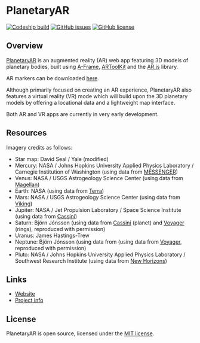 # PlanetaryAR

[![Codeship build](https://img.shields.io/codeship/93d279e0-eeea-0134-6d5c-62b847b8d86d/master.svg)](https://app.codeship.com/projects/208744)
[![GitHub issues](https://img.shields.io/github/issues/codemacabre/planetaryar.svg)](https://github.com/codemacabre/planetaryar/issues)
[![GitHub license](https://img.shields.io/badge/license-MIT-blue.svg)](https://github.com/CodeMacabre/planetaryar/blob/master/LICENSE.md)

## Overview
[PlanetaryAR](http://codemacabre.com/prj/planetaryar/) is an augmented reality (AR) web app featuring 3D models of planetary bodies, built using [A-Frame](https://a-frame.io/), [ARToolKit](https://artoolkit.org/) and the [AR.js](https://github.com/jeromeetienne/AR.js) library.

AR markers can be downloaded [here](./marker-v0.1.5.pdf).

Although primarily focused on creating an AR experience, PlanetaryAR also features a virtual reality (VR) mode which will build upon the 3D planetary models by offering a locational data and a lightweight map interface.

Both AR and VR apps are currently in very early development.

## Resources
Imagery credits as follows:
+ Star map: David Seal / Yale (modified)
+ Mercury: NASA / Johns Hopkins University Applied Physics Laboratory / Carnegie Institution of Washington (using data from [MESSENGER](https://www.nasa.gov/mission_pages/messenger/main/index.html))
+ Venus: NASA / USGS Astrogeology Science Center (using data from [Magellan](http://solarsystem.nasa.gov/missions/magellan))
+ Earth: NASA (using data from [Terra](https://terra.nasa.gov/))
+ Mars: NASA / USGS Astrogeology Science Center (using data from [Viking](https://www.nasa.gov/mission_pages/viking))
+ Jupiter: NASA / Jet Propulsion Laboratory / Space Science Institute (using data from [Cassini](https://www.nasa.gov/mission_pages/cassini/main/index.html))
+ Saturn: Björn Jónsson (using data from [Cassini](https://www.nasa.gov/mission_pages/cassini/main/index.html) (planet) and [Voyager](https://www.nasa.gov/mission_pages/voyager/index.html) (rings), reproduced with permission)
+ Uranus: James Hastings-Trew
+ Neptune: Björn Jónsson (using data from (using data from [Voyager](https://www.nasa.gov/mission_pages/voyager/index.html), reproduced with permission)
+ Pluto: NASA / Johns Hopkins University Applied Physics Laboratory / Southwest Research Institute (using data from [New Horizons](https://www.nasa.gov/mission_pages/newhorizons/main/index.html))

## Links
+ [Website](http://planetaryar.codemacabre.com/)
+ [Project info](https://codemacabre.com/prj/planetaryar)

## License
PlanetaryAR is open source, licensed under the [MIT license](https://github.com/CodeMacabre/planetaryar/blob/master/LICENSE.md).
